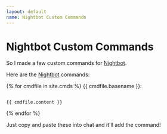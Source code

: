 ```yaml
---
layout: default
name: Nightbot Custom Commands
---
```

# Nightbot Custom Commands

So I made a few custom commands for [Nightbot].

Here are the [Nightbot] commands:

{% for cmdfile in site.cmds %}
{{ cmdfile.basename }}:

<code>
{{ cmdfile.content }}
</code>

{% endfor %}

Just copy and paste these into chat and it'll add the command!

[nightbot]: //beta.nightbot.tv/
